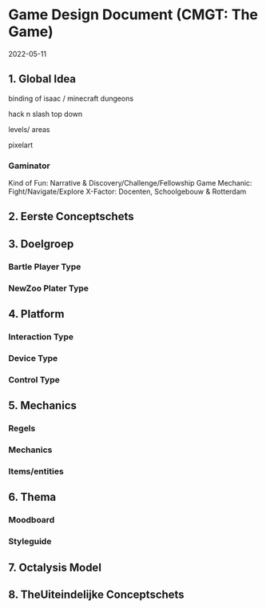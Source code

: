 # Game Design Document (CMGT: The Game)
2022-05-11

## 1. Global Idea

binding of isaac / minecraft dungeons

hack n slash 
top down

levels/ areas

pixelart

### Gaminator

Kind of Fun: Narrative & Discovery/Challenge/Fellowship
Game Mechanic: Fight/Navigate/Explore
X-Factor: Docenten, Schoolgebouw & Rotterdam

## 2. Eerste Conceptschets


## 3. Doelgroep

### Bartle Player Type

### NewZoo Plater Type

## 4. Platform

### Interaction Type

### Device Type

### Control Type

## 5. Mechanics

### Regels

### Mechanics

### Items/entities

## 6. Thema

### Moodboard

### Styleguide

## 7. Octalysis Model

## 8. TheUiteindelijke Conceptschets
